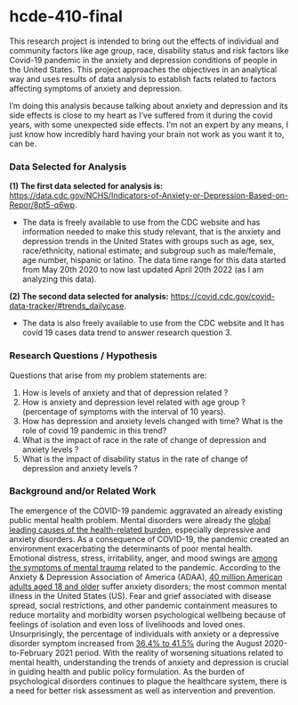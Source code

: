 # hcde-410-final
This research project is intended to bring out the effects of individual and community factors like age group, race, disability status and risk factors like Covid-19 pandemic in the anxiety and depression conditions of people in the United States. This project approaches the objectives in an analytical way and uses results of data analysis to establish facts related to factors affecting symptoms of anxiety and depression. 

I’m doing this analysis because talking about anxiety and depression and its side effects is close to my heart as I’ve suffered from it during the covid years, with some unexpected side effects. I’m not an expert by any means, I just know how incredibly hard having your brain not work as you want it to, can be.


### Data Selected for Analysis

**(1) The first data selected for analysis is:**
https://data.cdc.gov/NCHS/Indicators-of-Anxiety-or-Depression-Based-on-Repor/8pt5-q6wp. 

- The data is freely available to use from the CDC website and has information needed to make this study relevant, that is the anxiety and depression trends in the United States with groups such as age, sex, race/ethnicity, national estimate; and subgroup such as male/female, age number, hispanic or latino. The data time range for this data started from May 20th 2020 to now last updated April 20th 2022 (as I am analyzing this data).

**(2) The second data selected for analysis:** https://covid.cdc.gov/covid-data-tracker/#trends_dailycase.
- The data is also freely available to use from the CDC website and It has covid 19 cases data trend to answer research question 3.


### Research Questions / Hypothesis
Questions that arise from my problem statements are:

1. How is levels of anxiety and that of depression related ?
2. How is anxiety and depression level related with age group ? (percentage of symptoms with the interval of 10 years).
3. How has depression and anxiety levels changed with time? What is the role of covid 19 pandemic in this trend?
4. What is the impact of race in the rate of change of depression and anxiety levels ?
5. What is the impact of disability status in the rate of change of depression and anxiety levels ?


### Background and/or Related Work

The emergence of the COVID-19 pandemic aggravated an already existing public mental health problem. Mental disorders were already the [global leading causes of the health-related burden](https://www.thelancet.com/journals/lancet/article/PIIS0140-6736(21)02143-7/fulltext), especially depressive and anxiety disorders. As a consequence of COVID-19, the pandemic created an environment exacerbating the determinants of poor mental health. Emotional distress, stress, irritability, anger, and mood swings are [among the symptoms of mental trauma](https://globalizationandhealth.biomedcentral.com/articles/10.1186/s12992-020-00589-w) related to the pandemic. According to the Anxiety & Depression Association of America (ADAA), [40 million American adults aged 18 and older](https://adaa.org/understanding-anxiety/facts-statistics#:~:text=GAD%2520affects%25206.8%2520million%2520adults,to%2520be%2520affected%2520as%2520men.) suffer anxiety disorders; the most common mental illness in the United States (US). Fear and grief associated with disease spread, social restrictions, and other pandemic containment measures to reduce mortality and morbidity worsen psychological wellbeing because of feelings of isolation and even loss of livelihoods and loved ones. Unsurprisingly, the percentage of individuals with anxiety or a depressive disorder symptom increased from [36.4% to 41.5%](https://www.cdc.gov/mmwr/volumes/70/wr/mm7013e2.htm#suggestedcitation) during the August 2020-to-February 2021 period. With the reality of worsening situations related to mental health, understanding the trends of anxiety and depression is crucial in guiding health and public policy formulation. As the burden of psychological disorders continues to plague the healthcare system, there is a need for better risk assessment as well as intervention and prevention. 
